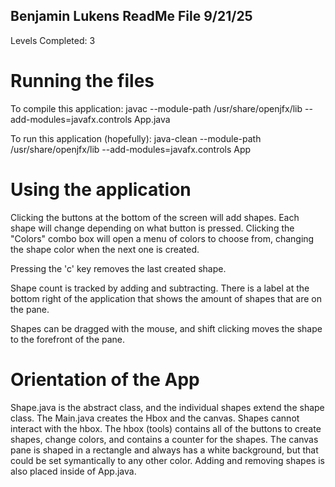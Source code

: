 ## Benjamin Lukens ReadMe File 9/21/25

Levels Completed: 3

# Running the files
To compile this application: 
javac --module-path /usr/share/openjfx/lib --add-modules=javafx.controls App.java

To run this application (hopefully):
java-clean --module-path /usr/share/openjfx/lib --add-modules=javafx.controls App

# Using the application
Clicking the buttons at the bottom of the screen will add shapes.
Each shape will change depending on what button is pressed. 
Clicking the "Colors" combo box will open a menu of colors to choose from, changing the shape color
when the next one is created. 

Pressing the 'c' key removes the last created shape.

Shape count is tracked by adding and subtracting. There is a label at the bottom right
of the application that shows the amount of shapes that are on the pane. 

Shapes can be dragged with the mouse, and shift clicking moves the shape to the forefront 
of the pane. 

# Orientation of the App
Shape.java is the abstract class, and the individual shapes extend the shape class. 
The Main.java creates the Hbox and the canvas. Shapes cannot interact with the hbox. 
The hbox (tools) contains all of the buttons to create shapes, change colors, and 
contains a counter for the shapes. The canvas pane is shaped in a rectangle and always
has a white background, but that could be set symantically to any other color. 
Adding and removing shapes is also placed inside of App.java.
